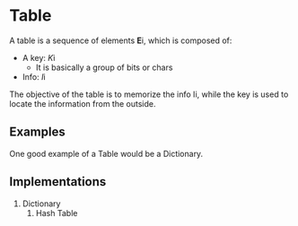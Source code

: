 # Table
A table is a sequence of elements **E**i, which is composed of:
* A key: *K*i 
  * It is basically a group of bits or chars
* Info: *I*i

The objective of the table is to memorize the info Ii, while the key is used to locate the information
from the outside.

## Examples
One good example of a Table would be a Dictionary.

## Implementations
1. Dictionary
   1. Hash Table